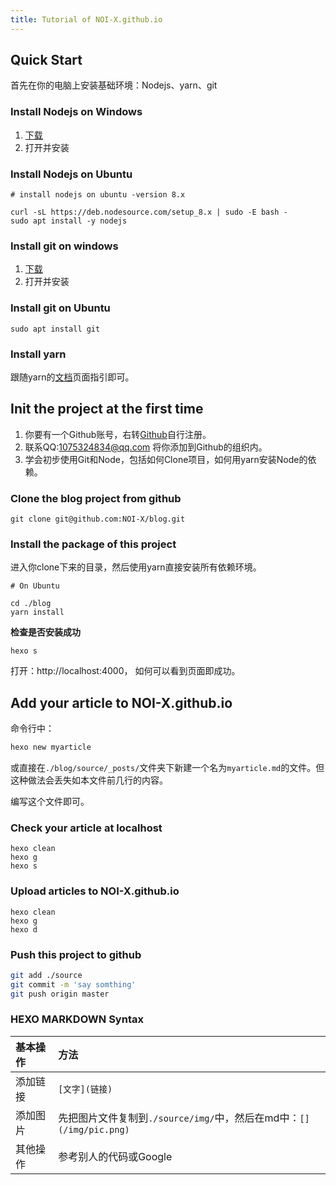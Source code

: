 ```yaml
---
title: Tutorial of NOI-X.github.io
---
```


## Quick Start

首先在你的电脑上安装基础环境：Nodejs、yarn、git

### Install Nodejs on Windows

1. [下载](https://nodejs.org/dist/v8.11.3/node-v8.11.3-x64.msi)
2. 打开并安装

### Install Nodejs on Ubuntu

```
# install nodejs on ubuntu -version 8.x

curl -sL https://deb.nodesource.com/setup_8.x | sudo -E bash -
sudo apt install -y nodejs

```

### Install git on windows

1. [下载](https://github.com/git-for-windows/git/releases/download/v2.18.0.windows.1/Git-2.18.0-32-bit.exe)
2. 打开并安装

### Install git on Ubuntu

```
sudo apt install git
```

### Install yarn

跟随yarn的[文档](https://yarn.bootcss.com/docs/install/#mac-stable)页面指引即可。

## Init the project at the first time

1. 你要有一个Github账号，右转[Github](https://github.com)自行注册。
2. 联系QQ:1075324834@qq.com 将你添加到Github的组织内。
3. 学会初步使用Git和Node，包括如何Clone项目，如何用yarn安装Node的依赖。

### Clone the blog project from github

```
git clone git@github.com:NOI-X/blog.git
```

### Install the package of this project

进入你clone下来的目录，然后使用yarn直接安装所有依赖环境。

```
# On Ubuntu

cd ./blog
yarn install
```

**检查是否安装成功**
```
hexo s
```
打开：http://localhost:4000， 如何可以看到页面即成功。

## Add your article to NOI-X.github.io

命令行中：
``` bash
hexo new myarticle
```
或直接在`./blog/source/_posts/`文件夹下新建一个名为`myarticle.md`的文件。但这种做法会丢失如本文件前几行的内容。

编写这个文件即可。

### Check your article at localhost

```
hexo clean
hexo g
hexo s
```

### Upload articles to NOI-X.github.io

```
hexo clean
hexo g
hexo d
```

### Push this project to github

``` bash
git add ./source
git commit -m 'say somthing'
git push origin master
```


### HEXO MARKDOWN Syntax

| 基本操作 | 方法|
|:---------|:----|
|添加链接  | `[文字](链接)` |
| 添加图片 | 先把图片文件复制到`./source/img/`中，然后在md中：`[](/img/pic.png)`|
| 其他操作 | 参考别人的代码或Google |

